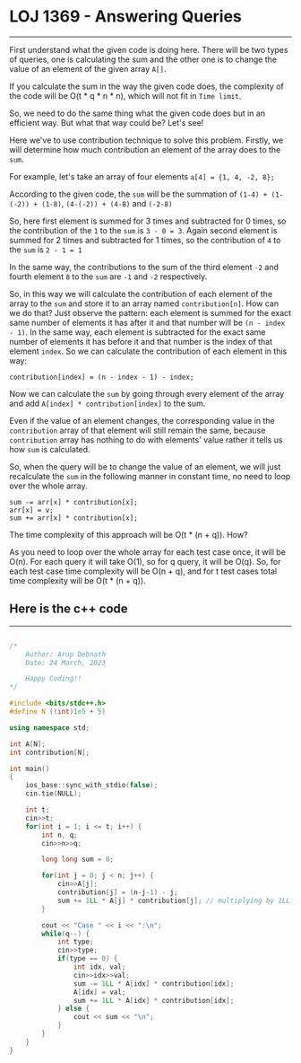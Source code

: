 # LOJ 1369 - Answering Queries
---
First understand what the given code is doing here.
There will be two types of queries, one is calculating the sum and the other one is to change the value of an element of the given array `A[]`.

If you calculate the sum in the way the given code does, the complexity of the code will be O(t * q * n * n), which will not fit in `Time limit`.

So, we need to do the same thing what the given code does but in an efficient way. But what that way could be? Let's see!

Here we've to use contribution technique to solve this problem. Firstly, we will determine how much contribution an element of the array does to the `sum`.

For example, let's take an array of four elements ```a[4] = {1, 4, -2, 8};```

According to the given code, the `sum` will be the summation of `(1-4) + (1-(-2)) + (1-8)`, `(4-(-2)) + (4-8)` and `(-2-8)`

So, here first element is summed for 3 times and subtracted for 0 times, so the contribution of the `1` to the `sum` is `3 - 0 = 3`.
Again second element is summed for 2 times and subtracted for 1 times, so the contribution of `4` to the `sum` is `2 - 1 = 1`

In the same way, the contributions to the sum of the third element `-2` and fourth element `8` to the `sum` are `-1` and `-2` respectively.

So, in this way we will calculate the contribution of each element of the array to the `sum` and store it to an array named `contribution[n]`. How can we do that? Just observe the pattern: each element is summed for the exact same number of elements it has after it and that number will be `(n - index - 1)`. In the same way, each element is subtracted for the exact same number of elements it has before it and that number is the index of that element `index`. So we can calculate the contribution of each element in this way:
```
contribution[index] = (n - index - 1) - index;
```

Now we can calculate the `sum` by going through every element of the array and add `A[index] * contribution[index]` to the sum.

Even if the value of an element changes, the corresponding value in the `contribution` array of that element will still remain the same, because `contribution` array has nothing to do with elements' value rather it tells us how `sum` is calculated.

So, when the query will be to change the value of an element, we will just recalculate the `sum` in the following manner in constant time, no need to loop over the whole array.

```
sum -= arr[x] * contribution[x];
arr[x] = v;
sum += arr[x] * contribution[x];
```

The time complexity of this approach will be O(t * (n + q)). How?

As you need to loop over the whole array for each test case once, it will be O(n). For each query it will take O(1), so for q query, it will be O(q). So, for each test case time complexity will be O(n + q), and for t test cases total time complexity will be O(t * (n + q)). 

## Here is the c++ code
---
```cpp

/*
    Author: Arup Debnath
    Date: 24 March, 2023

    Happy Coding!!
*/

#include <bits/stdc++.h>
#define N ((int)1e5 + 5)

using namespace std;

int A[N];
int contribution[N];

int main()
{
    ios_base::sync_with_stdio(false);
    cin.tie(NULL);

    int t;
    cin>>t;
    for(int i = 1; i <= t; i++) {
        int n, q;
        cin>>n>>q;

        long long sum = 0;

        for(int j = 0; j < n; j++) {
            cin>>A[j];
            contribution[j] = (n-j-1) - j;
            sum += 1LL * A[j] * contribution[j]; // multiplying by 1LL is important because A[j] * contribution[j] can be greater than INT_MAX [2^31 - 1]
        }

        cout << "Case " << i << ":\n";
        while(q--) {
            int type;
            cin>>type;
            if(type == 0) {
                int idx, val;
                cin>>idx>>val;
                sum -= 1LL * A[idx] * contribution[idx];
                A[idx] = val;
                sum += 1LL * A[idx] * contribution[idx];
            } else {
                cout << sum << "\n";
            }
        }
    }
}
```